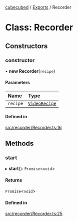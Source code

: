 [cubecubed](/reference/README.md) / [Exports](/reference/modules.md) / Recorder

# Class: Recorder

## Constructors

### constructor

• **new Recorder**(`recipe`)

#### Parameters

| Name | Type |
| :------ | :------ |
| `recipe` | [`VideoRecipe`](/reference/types/VideoRecipe.md) |

#### Defined in

[src/recorder/Recorder.ts:16](https://github.com/imaphatduc/cubecubed/blob/0bd348a/src/recorder/Recorder.ts#L16)

## Methods

### start

▸ **start**(): `Promise`<`void`\>

#### Returns

`Promise`<`void`\>

#### Defined in

[src/recorder/Recorder.ts:25](https://github.com/imaphatduc/cubecubed/blob/0bd348a/src/recorder/Recorder.ts#L25)
